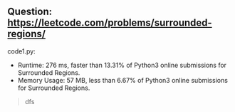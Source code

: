 ## Question: https://leetcode.com/problems/surrounded-regions/

code1.py:
* Runtime: 276 ms, faster than 13.31% of Python3 online submissions for Surrounded Regions.
* Memory Usage: 57 MB, less than 6.67% of Python3 online submissions for Surrounded Regions.
>dfs